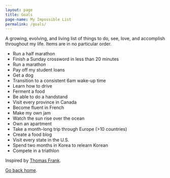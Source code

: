 ```yaml
---
layout: page
title: Goals
page-name: My Impossible List
permalink: /goals/
---
```


A growing, evolving, and living list of things to do, see, love, and accomplish throughout my life. Items are in no particular order. 

 * Run a half marathon
 * Finish a Sunday crossword in less than 20 minutes
 * Run a marathon
 * Pay off my student loans
 * Get a dog
 * Transition to a consistent 6am wake-up time
 * Learn how to drive
 * Ferment a food
 * Be able to do a handstand
 * Visit every province in Canada
 * Become fluent in French
 * Make my own jam
 * Watch the sun rise over the ocean
 * Own an apartment
 * Take a month-long trip through Europe (>10 countries)
 * Create a food blog
 * Visit every state in the U.S.
 * Spend two months in Korea to relearn Korean
 * Compete in a triathlon

 Inspired by [Thomas Frank](https://collegeinfogeek.com/about/meet-the-author/my-impossible-list/).

 [Go back home](/).
